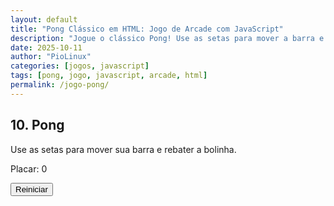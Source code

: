 ```yaml
---
layout: default
title: "Pong Clássico em HTML: Jogo de Arcade com JavaScript"
description: "Jogue o clássico Pong! Use as setas para mover a barra e rebater a bolinha. Jogo feito com HTML, CSS e JavaScript puro — sem frameworks." 
date: 2025-10-11
author: "PioLinux"
categories: [jogos, javascript]
tags: [pong, jogo, javascript, arcade, html]
permalink: /jogo-pong/
---
```


<section>


<div class="game-container">
    <h2>10. Pong</h2>
    <p>Use as setas para mover sua barra e rebater a bolinha.</p>
    <canvas id="pongCanvas" width="600" height="400"></canvas>
    <p>Placar: <span id="pongScore">0</span></p>
    <button onclick="resetPongGame()">Reiniciar</button>
</div>

</section>

<script>(function() {
    const canvas = document.getElementById("pongCanvas");
    const ctx = canvas.getContext("2d");

    let ball, playerPaddle, computerPaddle, score, gameLoop;

    // Constantes do jogo
    const WINNING_SCORE = 5;
    const AI_SPEED = 6; // Ajuste este valor para mudar a dificuldade da IA

    function draw() {
        ctx.clearRect(0, 0, canvas.width, canvas.height);
        if (!ball) return;
        
        ctx.fillStyle = "white";
        // Desenha a raquete do jogador
        ctx.fillRect(playerPaddle.x, playerPaddle.y, playerPaddle.width, playerPaddle.height);
        // Desenha a raquete do computador
        ctx.fillRect(computerPaddle.x, computerPaddle.y, computerPaddle.width, computerPaddle.height);
        
        // Desenha a bola
        ctx.beginPath();
        ctx.arc(ball.x, ball.y, ball.radius, 0, 2 * Math.PI);
        ctx.fill();
    }

    function update() {
        if (!ball) return;
        
        // Move a bola
        ball.x += ball.velocityX;
        ball.y += ball.velocityY;

        // Movimento da raquete do computador (IA)
        // A IA persegue a bola, mas com uma velocidade limitada (AI_SPEED)
        const targetY = ball.y - computerPaddle.height / 2;
        if (computerPaddle.y < targetY) {
            computerPaddle.y += AI_SPEED;
        } else if (computerPaddle.y > targetY) {
            computerPaddle.y -= AI_SPEED;
        }
        
        // Mantém a raquete do computador dentro dos limites da tela
        if (computerPaddle.y < 0) computerPaddle.y = 0;
        if (computerPaddle.y > canvas.height - computerPaddle.height) {
            computerPaddle.y = canvas.height - computerPaddle.height;
        }

        // Colisão da bola com as paredes superior e inferior
        if (ball.y - ball.radius < 0 || ball.y + ball.radius > canvas.height) {
            ball.velocityY = -ball.velocityY;
        }

        // Colisão da bola com a raquete do jogador
        if (ball.x - ball.radius < playerPaddle.x + playerPaddle.width && 
            ball.y > playerPaddle.y && ball.y < playerPaddle.y + playerPaddle.height) {
            ball.velocityX = -ball.velocityX;
        }

        // Colisão da bola com a raquete do computador
        if (ball.x + ball.radius > computerPaddle.x &&
            ball.y > computerPaddle.y && ball.y < computerPaddle.y + computerPaddle.height) {
            ball.velocityX = -ball.velocityX;
        }

        // Lógica de pontuação e fim de jogo
        // Se a bola sai pela esquerda (jogador perdeu ponto)
        if (ball.x < 0) {
            alert("Ponto para o computador!");
            resetBall();
        }
        
        // Se a bola sai pela direita (jogador marcou ponto)
        if (ball.x > canvas.width) {
            score++;
            document.getElementById("pongScore").textContent = score;
            if (score >= WINNING_SCORE) {
                clearInterval(gameLoop);
                alert(`Fim de Jogo! Você venceu com ${score} pontos!`);
            } else {
                alert("Ponto seu!");
                resetBall();
            }
        }
        
        draw();
    }
    
    // Move a raquete do jogador
    document.addEventListener("keydown", (e => {
        if (!playerPaddle) return;
        if (e.key === "ArrowUp" && playerPaddle.y > 0) {
            playerPaddle.y -= 20;
        }
        if (e.key === "ArrowDown" && playerPaddle.y < canvas.height - playerPaddle.height) {
            playerPaddle.y += 20;
        }
    }));

    function resetBall() {
        ball.x = canvas.width / 2;
        ball.y = canvas.height / 2;
        ball.velocityX = 5;
        ball.velocityY = Math.random() > 0.5 ? 5 : -5;
    }

    window.resetPongGame = function() {
        clearInterval(gameLoop);
        score = 0;
        document.getElementById("pongScore").textContent = score;

        ball = { x: canvas.width / 2, y: canvas.height / 2, radius: 10, velocityX: 5, velocityY: 5 };
        playerPaddle = { x: 10, y: canvas.height / 2 - 50, width: 10, height: 100 };
        computerPaddle = { x: canvas.width - 20, y: canvas.height / 2 - 50, width: 10, height: 100 };

        gameLoop = setInterval(update, 20);
        draw();
    };

    // Inicia o jogo automaticamente ao carregar a página
    window.onload = window.resetPongGame;
})();</script>




